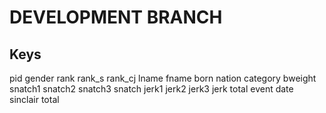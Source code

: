 
# DEVELOPMENT BRANCH  


## Keys
pid	gender	rank	rank_s	rank_cj	lname	fname	born	nation	category	bweight	snatch1	snatch2	snatch3	snatch	jerk1	jerk2	jerk3	jerk	total	event	date	sinclair total
